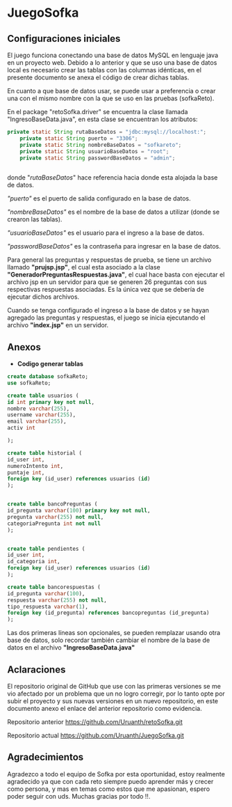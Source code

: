 # JuegoSofka

## Configuraciones iniciales 

El juego funciona conectando una base de datos MySQL en lenguaje java en un proyecto web. Debido a lo anterior y que se uso una base de datos local es necesario crear las tablas con las columnas idénticas, en el presente documento se anexa el código de crear dichas tablas.

En cuanto a que base de datos usar, se puede usar a preferencia o crear una con el mismo nombre con la que se uso en las pruebas (sofkaReto).

 En el package "retoSofka.driver" se encuentra la clase llamada "IngresoBaseData.java", en esta clase se encuentran los atributos: 

~~~java
private static String rutaBaseDatos = "jdbc:mysql://localhost:";
	private static String puerto = "3306";
	private static String nombreBaseDatos = "sofkareto";
	private static String usuarioBaseDatos = "root";
	private static String passwordBaseDatos = "admin";
	
~~~

donde "*rutaBaseDatos*" hace referencia hacia donde esta alojada la base de datos.

*"puerto"* es el puerto de salida configurado en la base de datos.

 *"nombreBaseDatos"* es el nombre de la base de datos a utilizar (donde se crearon las tablas).

*"usuarioBaseDatos"* es el usuario para el ingreso a la base de datos.

*"passwordBaseDatos"* es la contraseña para ingresar en la base de datos.



Para general las preguntas y respuestas de prueba, se tiene un archivo llamado **"prujsp.jsp"**, el cual esta asociado a la clase **"GeneradorPreguntasRespuestas.java"**, el cual hace basta con ejecutar el archivo jsp en un servidor para que se generen 26 preguntas con sus respectivas respuestas asociadas. Es la única vez que se debería de ejecutar dichos archivos.

Cuando se tenga configurado el ingreso a la base de datos y se hayan agregado las preguntas y respuestas, el juego se inicia ejecutando el archivo **"index.jsp"** en un servidor.

## Anexos

* **Codigo generar tablas**

~~~sql
create database sofkaReto;
use sofkaReto;

create table usuarios (
id int primary key not null,
nombre varchar(255),
username varchar(255),
email varchar(255),
activ int

);

create table historial (
id_user int,
numeroIntento int,
puntaje int,
foreign key (id_user) references usuarios (id)
);


create table bancoPreguntas (
id_pregunta varchar(100) primary key not null,
pregunta varchar(255) not null,
categoriaPregunta int not null
);


create table pendientes (
id_user int,
id_categoria int,
foreign key (id_user) references usuarios (id)
);

create table bancorespuestas (
id_pregunta varchar(100),
respuesta varchar(255) not null,
tipo_respuesta varchar(1),
foreign key (id_pregunta) references bancopreguntas (id_pregunta)
);
~~~

Las dos primeras líneas son opcionales, se pueden remplazar usando otra base de datos, solo recordar también cambiar el nombre de la base de datos en el archivo **"IngresoBaseData.java"** 

## Aclaraciones

El repositorio original de GitHub que use con las primeras versiones se me vio afectado por un problema que un no logro corregir, por lo tanto opte por subir el proyecto y sus nuevas versiones en un nuevo repositorio, en este documento anexo el enlace del anterior repositorio como evidencia.

Repositorio anterior https://github.com/Uruanth/retoSofka.git

Repositorio actual https://github.com/Uruanth/JuegoSofka.git

## Agradecimientos

Agradezco a todo el equipo de Sofka por esta oportunidad, estoy realmente agradecido ya que con cada reto siempre puedo aprender más y crecer como persona, y mas en temas como estos que me apasionan, espero poder seguir con uds. Muchas gracias por todo !!.
